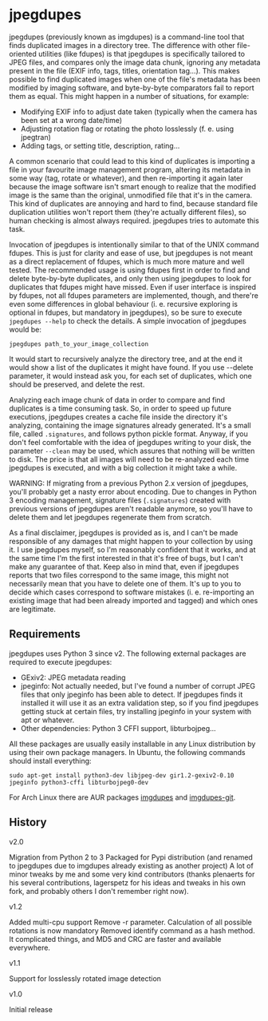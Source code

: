 # jpegdupes

jpegdupes (previously known as imgdupes) is a command-line tool that finds duplicated images in a directory tree. The difference with other file-oriented utilities (like fdupes) is that jpegdupes is specifically tailored to JPEG files, and compares only the image data chunk, ignoring any metadata present in the file (EXIF info, tags, titles, orientation tag...). This makes possible to find duplicated images when one of the file's metadata has been modified by imaging software, and byte-by-byte comparators fail to report them as equal. This might happen in a number of situations, for example:

- Modifying EXIF info to adjust date taken (typically when the camera has been set at a wrong date/time)
- Adjusting rotation flag or rotating the photo losslessly (f. e. using jpegtran)
- Adding tags, or setting title, description, rating...
 
A common scenario that could lead to this kind of duplicates is importing a file in your favourite image management program, altering its metadata in some way (tag, rotate or whatever), and then re-importing it again later because the image software isn't smart enough to realize that the modified image is the same than the original, unmodified file that it's in the camera. This kind of duplicates are annoying and hard to find, because standard file duplication utilities won't report them (they're actually different files), so human checking is almost always required. jpegdupes tries to automate this task.

Invocation of jpegdupes is intentionally similar to that of the UNIX command fdupes. This is just for clarity and ease of use, but jpegdupes is not meant as a direct replacement of fdupes, which is much more mature and well tested. The recommended usage is using fdupes first in order to find and delete byte-by-byte duplicates, and only then using jpegdupes to look for duplicates that fdupes might have missed. Even if user interface is inspired by fdupes, not all fdupes parameters are implemented, though, and there're even some differences in global behaviour (i. e. recursive exploring is optional in fdupes, but mandatory in jpegdupes), so be sure to execute `jpegdupes --help` to check the details. A simple invocation of jpegdupes would be:

`jpegdupes path_to_your_image_collection`

It would start to recursively analyze the directory tree, and at the end it would show a list of the duplicates it might have found. If you use --delete parameter, it would instead ask you, for each set of duplicates, which one should be preserved, and delete the rest.

Analyzing each image chunk of data in order to compare and find duplicates is a time consuming task. So, in order to speed up future executions, jpegdupes creates a cache file inside the directory it's analyzing, containing the image signatures already generated. It's a small file, called `.signatures`, and follows python pickle format. Anyway, if you don't feel comfortable with the idea of jpegdupes writing to your disk, the parameter `--clean` may be used, which assures that nothing will be written to disk. The price is that all images will need to be re-analyzed each time jpegdupes is executed, and with a big collection it might take a while.

WARNING: If migrating from a previous Python 2.x version of jpegdupes, you'll probably get a nasty error about encoding. Due to changes in Python 3 encoding management, signature files (`.signatures`) created with previous versions of jpegdupes aren't readable anymore, so you'll have to delete them and let jpegdupes regenerate them from scratch.

As a final disclaimer, jpegdupes is provided as is, and I can't be made responsible of any damages that might happen to your collection by using it. I use jpegdupes myself, so I'm reasonably confident that it works, and at the same time I'm the first interested in that it's free of bugs, but I can't make any guarantee of that. Keep also in mind that, even if jpegdupes reports that two files correspond to the same image, this might not necessarily mean that you have to delete one of them. It's up to you to decide which cases correspond to software mistakes (i. e. re-importing an existing image that had been already imported and tagged) and which ones are legitimate.

## Requirements

jpegdupes uses Python 3 since v2. The following external packages are required to execute jpegdupes:

* GExiv2: JPEG metadata reading
* jpeginfo: Not actually needed, but I've found a number of corrupt JPEG files that only jpeginfo has been able to detect. If jpegdupes finds it installed it will use it as an extra validation step, so if you find jpegdupes getting stuck at certain files, try installing jpeginfo in your system with apt or whatever.
* Other dependencies: Python 3 CFFI support, libturbojpeg...
 
All these packages are usually easily installable in any Linux distribution by using their own package managers. In Ubuntu, the following commands should install everything:

```
sudo apt-get install python3-dev libjpeg-dev gir1.2-gexiv2-0.10 jpeginfo python3-cffi libturbojpeg0-dev
```
For Arch Linux there are AUR packages [imgdupes](https://aur.archlinux.org/packages/imgdupes/) and [imgdupes-git](https://aur.archlinux.org/packages/imgdupes-git/).

## History

v2.0

 Migration from Python 2 to 3
 Packaged for Pypi distribution (and renamed to jpegdupes due to imgdupes already existing as another project)
 A lot of minor tweaks by me and some very kind contributors (thanks plenaerts for his several contributions, lagerspetz for his ideas and tweaks in his own fork, and probably others I don't remember right now).

v1.2

 Added multi-cpu support
 Remove -r parameter. Calculation of all possible rotations is now mandatory
 Removed identify command as a hash method. It complicated things, and MD5 and CRC are faster and available everywhere.
 
v1.1

 Support for losslessly rotated image detection
  
v1.0

 Initial release
